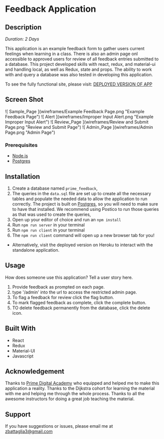# Feedback Application

## Description

_Duration: 2 Days_

This application is an example feedback form to gather users current feelings when learning in a class. There is also an admin page onl accessible to approved users for review of all feedback entries submitted to a database. This project developed skills with react, redux, and material-ui and handling local, as well as Redux, state and props. The ability to work with and query a database was also tested in developing this application.

To see the fully functional site, please visit: [DEPLOYED VERSION OF APP](https://primefeedback.herokuapp.com/#/0)

## Screen Shot

![ Sample_Page ](wireframes/Example Feedback Page.png "Example Feedback Page")
![ Alert ](wireframes/Improper Input Alert.png "Example Improper Input Alert")
![ Review_Page ](wireframes/Review and Submit Page.png "Review and Submit Page")
![ Admin_Page ](wireframes/Admin Page.png "Admin Page")

### Prerequisites

- [Node.js](https://nodejs.org/en/)
- [Postgres](https://www.postgresql.org/download/)

## Installation

1. Create a database named `prime_feedback`,
2. The queries in the `data.sql` file are set up to create all the necessary tables and populate the needed data to allow the application to run correctly. The project is built on [Postgres](https://www.postgresql.org/download/), so you will need to make sure to have that installed. We recommend using Postico to run those queries as that was used to create the queries, 
3. Open up your editor of choice and run an `npm install`
4. Run `npm run server` in your terminal
5. Run `npm run client` in your terminal
6. The `npm run client` command will open up a new browser tab for you!

- Alternatively, visit the deployed version on Heroku to interact with the standalone application.

## Usage
How does someone use this application? Tell a user story here.

1. Provide feedback as prompted on each page.
2. type '/admin' into the url to access the restricted admin page.
3. To flag a feedback for review click the flag button.
4. To mark flagged feedback as complete, click the complete button.
5. TO delete feedback permanently from the database, click the delete icon.

## Built With

- React
- Redux
- Material-UI
- Javascript

## Acknowledgement
Thanks to [Prime Digital Academy](www.primeacademy.io) who equipped and helped me to make this application a reality.
Thanks to the Dijkstra cohort for learning the material with me and helping me through the whole process.
Thanks to all the awesome instructors for doing a great job teaching the material.

## Support
If you have suggestions or issues, please email me at [zbattaglia3@gmail.com](www.google.com)